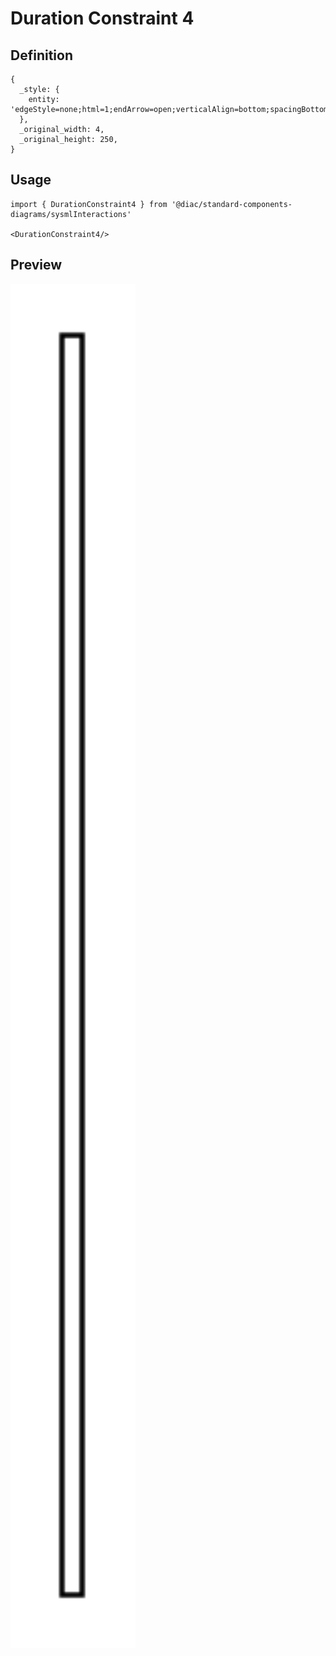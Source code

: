 # Duration Constraint 4

## Definition

```
{
  _style: { 
    entity: 'edgeStyle=none;html=1;endArrow=open;verticalAlign=bottom;spacingBottom=5;endSize=12;',
  },
  _original_width: 4,
  _original_height: 250,
}
```

## Usage

```
import { DurationConstraint4 } from '@diac/standard-components-diagrams/sysmlInteractions'

<DurationConstraint4/>
```

## Preview

<img src="./duration-constraint-4.png" width="200"/>
